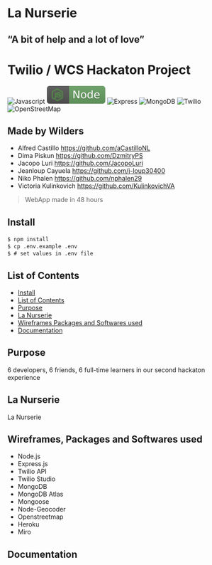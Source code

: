 # La Nurserie

## “A bit of help and a lot of love”

# Twilio / WCS Hackaton Project

![Javascript](https://aleen42.github.io/badges/src/javascript.svg)
![Node](https://github.com/aleen42/badges/blob/master/src/node.svg)
![Express](https://img.shields.io/badge/JS-Express-red)
![MongoDB](https://img.shields.io/badge/db-MongoDB-blue)
![Twilio](https://img.shields.io/badge/API-twilio-red)
![OpenStreetMap](https://img.shields.io/badge/map-OpenStreetMap-green)

## Made by Wilders

- Alfred Castillo https://github.com/aCastilloNL
- Dima Piskun https://github.com/DzmitryPS
- Jacopo Luri https://github.com/JacopoLuri
- Jeanloup Cayuela https://github.com/j-loup30400
- Niko Phalen https://github.com/nphalen29
- Victoria Kulinkovich https://github.com/KulinkovichVA

> WebApp made in 48 hours

## Install

```
$ npm install
$ cp .env.example .env
$ # set values in .env file

```

## List of Contents

- [Install](#install)
- [List of Contents](#list-of-contents)
- [Purpose](#purpose)
- [La Nurserie](#la-nurserie)
- [Wireframes Packages and Softwares used](#wireframes-packages-and-softwares-used)
- [Documentation](#documentation)

## Purpose

6 developers, 6 friends, 6 full-time learners in our second hackaton experience

## La Nurserie

La Nurserie

## Wireframes, Packages and Softwares used

- Node.js
- Express.js
- Twilio API
- Twilio Studio
- MongoDB
- MongoDB Atlas
- Mongoose
- Node-Geocoder
- Openstreetmap
- Heroku
- Miro

## Documentation
